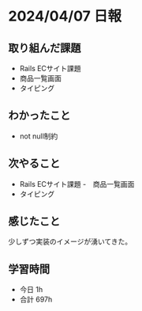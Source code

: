 # 2024/04/07 日報

## 取り組んだ課題
- Rails ECサイト課題
- 商品一覧画面
- タイピング

## わかったこと
- not null制約

## 次やること
- Rails ECサイト課題
-　商品一覧画面
- タイピング

## 感じたこと
少しずつ実装のイメージが湧いてきた。

## 学習時間
- 今日 1h
- 合計 697h
